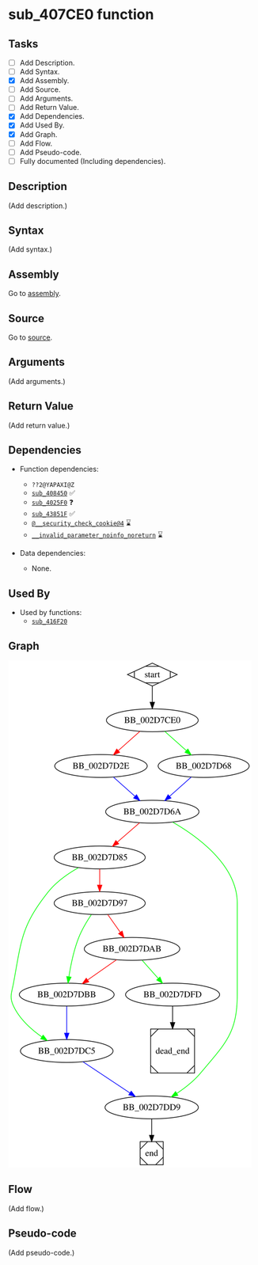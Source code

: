 # sub_407CE0 function

## Tasks

- [ ] Add Description.
- [ ] Add Syntax.
- [X] Add Assembly.
- [ ] Add Source.
- [ ] Add Arguments.
- [ ] Add Return Value.
- [X] Add Dependencies.
- [X] Add Used By.
- [X] Add Graph.
- [ ] Add Flow.
- [ ] Add Pseudo-code.
- [ ] Fully documented (Including dependencies).

## Description

(Add description.)

## Syntax

(Add syntax.)

## Assembly

Go to [assembly](../asm/sub_407CE0.asm).

## Source

Go to [source](../cc/sub_407CE0.cc).

## Arguments

(Add arguments.)

## Return Value

(Add return value.)

## Dependencies

* Function dependencies:
  * `??2@YAPAXI@Z`
  * [`sub_408450`](sub_408450.md) ✅
  * [`sub_4025F0`](sub_4025F0.md) ❓
  * [`sub_43851F`](sub_43851F.md) ✅
  * [`@__security_check_cookie@4`](@__security_check_cookie@4.md) ⌛
  * [`__invalid_parameter_noinfo_noreturn`](__invalid_parameter_noinfo_noreturn.md) ⌛


* Data dependencies:
  * None.

## Used By

* Used by functions:
  * [`sub_416F20`](sub_416F20.md)

## Graph

![sub_407CE0 Graph](../svg/sub_407CE0.svg "sub_407CE0 Graph")

## Flow

(Add flow.)

## Pseudo-code

(Add pseudo-code.)
